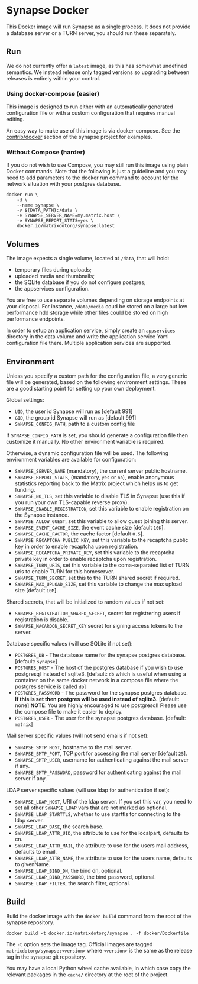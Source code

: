 # Synapse Docker

This Docker image will run Synapse as a single process. It does not provide a database
server or a TURN server, you should run these separately.

## Run

We do not currently offer a `latest` image, as this has somewhat undefined semantics.
We instead release only tagged versions so upgrading between releases is entirely
within your control.

### Using docker-compose (easier)

This image is designed to run either with an automatically generated configuration
file or with a custom configuration that requires manual editing.

An easy way to make use of this image is via docker-compose. See the
[contrib/docker](../contrib/docker)
section of the synapse project for examples.

### Without Compose (harder)

If you do not wish to use Compose, you may still run this image using plain
Docker commands. Note that the following is just a guideline and you may need
to add parameters to the docker run command to account for the network situation
with your postgres database.

```
docker run \
    -d \
    --name synapse \
    -v ${DATA_PATH}:/data \
    -e SYNAPSE_SERVER_NAME=my.matrix.host \
    -e SYNAPSE_REPORT_STATS=yes \
    docker.io/matrixdotorg/synapse:latest
```

## Volumes

The image expects a single volume, located at ``/data``, that will hold:

* temporary files during uploads;
* uploaded media and thumbnails;
* the SQLite database if you do not configure postgres;
* the appservices configuration.

You are free to use separate volumes depending on storage endpoints at your
disposal. For instance, ``/data/media`` coud be stored on a large but low
performance hdd storage while other files could be stored on high performance
endpoints.

In order to setup an application service, simply create an ``appservices``
directory in the data volume and write the application service Yaml
configuration file there. Multiple application services are supported.

## Environment

Unless you specify a custom path for the configuration file, a very generic
file will be generated, based on the following environment settings.
These are a good starting point for setting up your own deployment.

Global settings:

* ``UID``, the user id Synapse will run as [default 991]
* ``GID``, the group id Synapse will run as [default 991]
* ``SYNAPSE_CONFIG_PATH``, path to a custom config file

If ``SYNAPSE_CONFIG_PATH`` is set, you should generate a configuration file
then customize it manually. No other environment variable is required.

Otherwise, a dynamic configuration file will be used. The following environment
variables are available for configuration:

* ``SYNAPSE_SERVER_NAME`` (mandatory), the current server public hostname.
* ``SYNAPSE_REPORT_STATS``, (mandatory, ``yes`` or ``no``), enable anonymous
  statistics reporting back to the Matrix project which helps us to get funding.
* ``SYNAPSE_NO_TLS``, set this variable to disable TLS in Synapse (use this if
  you run your own TLS-capable reverse proxy).
* ``SYNAPSE_ENABLE_REGISTRATION``, set this variable to enable registration on
  the Synapse instance.
* ``SYNAPSE_ALLOW_GUEST``, set this variable to allow guest joining this server.
* ``SYNAPSE_EVENT_CACHE_SIZE``, the event cache size [default `10K`].
* ``SYNAPSE_CACHE_FACTOR``, the cache factor [default `0.5`].
* ``SYNAPSE_RECAPTCHA_PUBLIC_KEY``, set this variable to the recaptcha public
  key in order to enable recaptcha upon registration.
* ``SYNAPSE_RECAPTCHA_PRIVATE_KEY``, set this variable to the recaptcha private
  key in order to enable recaptcha upon registration.
* ``SYNAPSE_TURN_URIS``, set this variable to the coma-separated list of TURN
  uris to enable TURN for this homeserver.
* ``SYNAPSE_TURN_SECRET``, set this to the TURN shared secret if required.
* ``SYNAPSE_MAX_UPLOAD_SIZE``, set this variable to change the max upload size [default `10M`].

Shared secrets, that will be initialized to random values if not set:

* ``SYNAPSE_REGISTRATION_SHARED_SECRET``, secret for registrering users if
  registration is disable.
* ``SYNAPSE_MACAROON_SECRET_KEY`` secret for signing access tokens
  to the server.

Database specific values (will use SQLite if not set):

* `POSTGRES_DB` - The database name for the synapse postgres database. [default: `synapse`]
* `POSTGRES_HOST` - The host of the postgres database if you wish to use postgresql instead of sqlite3. [default: `db` which is useful when using a container on the same docker network in a compose file where the postgres service is called `db`]
* `POSTGRES_PASSWORD` - The password for the synapse postgres database. **If this is set then postgres will be used instead of sqlite3.** [default: none] **NOTE**: You are highly encouraged to use postgresql! Please use the compose file to make it easier to deploy.
* `POSTGRES_USER` - The user for the synapse postgres database. [default: `matrix`]

Mail server specific values (will not send emails if not set):

* ``SYNAPSE_SMTP_HOST``, hostname to the mail server.
* ``SYNAPSE_SMTP_PORT``, TCP port for accessing the mail server [default ``25``].
* ``SYNAPSE_SMTP_USER``, username for authenticating against the mail server if any.
* ``SYNAPSE_SMTP_PASSWORD``, password for authenticating against the mail server if any.

LDAP server specific values (will use ldap for authentication if set):

* ``SYNAPSE_LDAP_HOST``, URI of the ldap server. If you set this var, you need to set all other
``SYNAPSE_LDAP`` vars that are not marked as optional.
* ``SYNAPSE_LDAP_STARTTLS``, whether to use starttls for connecting to the ldap server.
* ``SYNAPSE_LDAP_BASE``, the search base.
* ``SYNAPSE_LDAP_ATTR_UID``, the attribute to use for the localpart, defaults to cn.
* ``SYNAPSE_LDAP_ATTR_MAIL``, the attribute to use for the users mail address, defaults to email.
* ``SYNAPSE_LDAP_ATTR_NAME``, the attribute to use for the users name, defaults to givenName.
* ``SYNAPSE_LDAP_BIND_DN``, the bind dn, optional.
* ``SYNAPSE_LDAP_BIND_PASSWORD``, the bind password, optional.
* ``SYNAPSE_LDAP_FILTER``, the search filter, optional.


## Build

Build the docker image with the `docker build` command from the root of the synapse repository.

```
docker build -t docker.io/matrixdotorg/synapse . -f docker/Dockerfile
```

The `-t` option sets the image tag. Official images are tagged `matrixdotorg/synapse:<version>` where `<version>` is the same as the release tag in the synapse git repository.

You may have a local Python wheel cache available, in which case copy the relevant
packages in the ``cache/`` directory at the root of the project.
